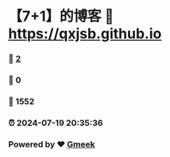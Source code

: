 # 【7+1】的博客 :link: https://qxjsb.github.io 
### :page_facing_up: [2](https://qxjsb.github.io/tag.html) 
### :speech_balloon: 0 
### :hibiscus: 1552 
### :alarm_clock: 2024-07-19 20:35:36 
### Powered by :heart: [Gmeek](https://github.com/Meekdai/Gmeek)
